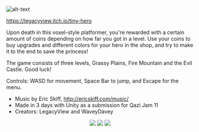 ![alt-text](https://img.itch.zone/aW1nLzEyNzYyODAucG5n/original/6PAjoG.png)

https://legacyview.itch.io/tiny-hero

Upon death in this voxel-style platformer, you're rewarded with a certain amount of coins depending on how far you got in a level. Use your coins to buy upgrades and different colors for your hero in the shop, and try to make it to the end to save the princess! 

The game consists of three levels, Grassy Plains, Fire Mountain and the Evil Castle. Good luck!

Controls: WASD for movement, Space Bar to jump, and Escape for the menu.

* Music by Eric Skiff, http://ericskiff.com/music/
* Made in 3 days with Unity as a submission for Qazi Jam 11
* Creators: LegacyView and WaveyDavey

<p align="center">
  <img src=https://img.itch.zone/aW1hZ2UvMjY1MDAwLzEyNzYyNDgucG5n/347x500/Bc76vE.png>
  <img src=https://img.itch.zone/aW1hZ2UvMjY1MDAwLzEyNzYyNTAucG5n/347x500/urQq99.png>
  <img src=https://img.itch.zone/aW1hZ2UvMjY1MDAwLzEyNzYyNDkucG5n/347x500/dyJ3Yh.png>
</p>
